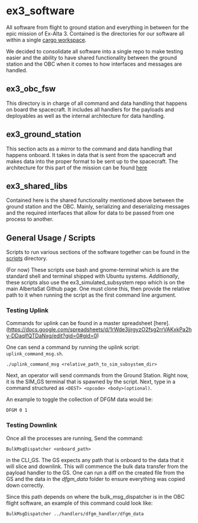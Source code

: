 # ex3_software

All software from flight to ground station and everything in between for the epic mission of Ex-Alta 3. Contained is the directories for our software all within a single [cargo workspace](https://doc.rust-lang.org/book/ch14-03-cargo-workspaces.html).

We decided to consolidate all software into a single repo to make testing easier and the ability to have shared functionality between the ground station and the OBC when it comes to how interfaces and messages are handled.

## ex3_obc_fsw

This directory is in charge of all command and data handling that happens on board the spacecraft. It includes all handlers for the payloads and deployables as well as the internal architecture for data handling.

## ex3_ground_station

This section acts as a mirror to the command and data handling that happens onboard. It takes in data that is sent from the spacecraft and makes data into the proper format to be sent up to the spacecraft. The architecture for this part of the mission can be found [here](https://docs.google.com/document/d/16SF8vcxaJGGWbYRoj0i6DKa5mFLjRM5MzQlzSKbrGHI/edit)

## ex3_shared_libs

Contained here is the shared functionality mentioned above between the ground station and the OBC. Mainly, serializing and deserializing messages and the required interfaces that allow for data to be passed from one process to another.

## General Usage / Scripts

Scripts to run various sections of the software together can be found in the [scripts](./scripts) directory.

(For now) These scripts use bash and gnome-terminal which is are the standard shell and terminal shipped with Ubuntu systems. *Additionally*, these scripts also use the ex3_simulated_subsystem repo which is on the main AlbertaSat Github page. One must clone this, then provide the relative path to it when running the script as the first command line argument.

### Testing Uplink

Commands for uplink can be found in a master spreadsheet [here].(https://docs.google.com/spreadsheets/d/1rWde3jjrgyzO2fsg2rrVAKxkPa2hy-DDaqlfQTDaNxg/edit?gid=0#gid=0)

One can send a command by running the uplink script: ```uplink_command_msg.sh```.

```@sh
./uplink_command_msg <relative_path_to_sim_subsystem_dir>
```

Next, an operator will send commands from the Ground Station. Right now, it is the SIM_GS terminal that is spawned by the script. Next, type in a command structured as ```<DEST> <opcode> <body>(optional)```.

An example to toggle the collection of DFGM data would be:

```@sh
DFGM 0 1
```

### Testing Downlink  

Once all the processes are running, Send the command:

```@sh
BulkMsgDispatcher <onboard_path>
```

in the CLI_GS. The GS expects any path that is onboard to the data that it will slice and downlink. This will commence the bulk data transfer from the payload handler to the GS. One can run a diff on the created file from the GS and the data in the  *dfgm_data* folder to ensure everything was copied down correctly.

Since this path depends on where the bulk_msg_dispatcher is in the OBC flight software, an example of this command could look like:

```@sh
BulkMsgDispatcher ../handlers/dfgm_handler/dfgm_data
```
